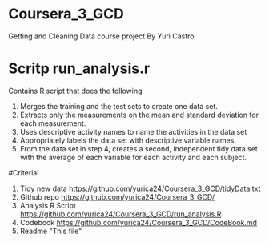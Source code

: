 # Coursera_3_GCD
Getting and Cleaning Data course project
By Yuri Castro

# Scritp run_analysis.r
Contains  R script that does the following 

1. Merges the training and the test sets to create one data set.
2. Extracts only the measurements on the mean and standard deviation for each measurement.
3. Uses descriptive activity names to name the activities in the data set
4. Appropriately labels the data set with descriptive variable names.
5. From the data set in step 4, creates a second, independent tidy data set with the average of each variable for each activity and each subject.

#Criterial
1. Tidy new data  <https://github.com/yurica24/Coursera_3_GCD/tidyData.txt>
2. Github repo <https://github.com/yurica24/Coursera_3_GCD/>
3. Analysis R Script  <https://github.com/yurica24/Coursera_3_GCD/run_analysis.R>
4. Codebook <https://github.com/yurica24/Coursera_3_GCD/CodeBook.md>
5. Readme  "This file"

